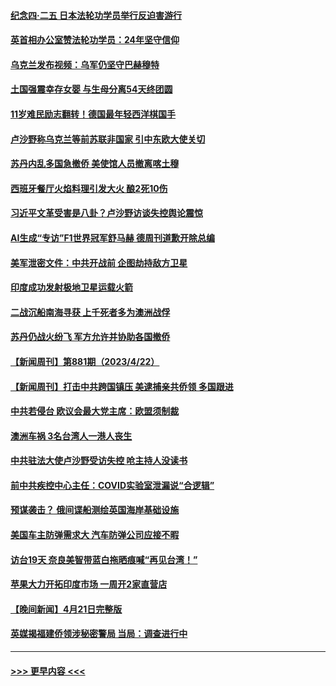 #### [纪念四·二五  日本法轮功学员举行反迫害游行](../pages/prog202/a103697364.md?t=04240643) 
#### [英首相办公室赞法轮功学员：24年坚守信仰](../pages/prog202/a103697357.md?t=04240643) 
#### [乌克兰发布视频：乌军仍坚守巴赫穆特](../pages/prog202/a103697360.md?t=04240643) 
#### [土国强震幸存女婴 与生母分离54天终团圆](../pages/prog202/a103697235.md?t=04240643) 
#### [11岁难民励志翻转！德国最年轻西洋棋国手](../pages/prog202/a103697220.md?t=04240643) 
#### [卢沙野称乌克兰等前苏联非国家 引中东欧大使关切](../pages/prog202/a103697208.md?t=04240643) 
#### [苏丹内乱多国急撤侨 美使馆人员撤离喀土穆](../pages/prog202/a103697185.md?t=04240643) 
#### [西班牙餐厅火焰料理引发大火 酿2死10伤](../pages/prog202/a103697140.md?t=04240643) 
#### [习近平文革受害是八卦？卢沙野访谈失控舆论震惊](../pages/prog202/a103697101.md?t=04240643) 
#### [AI生成“专访”F1世界冠军舒马赫 德周刊道歉开除总编](../pages/prog202/a103697098.md?t=04240643) 
#### [美军泄密文件：中共开战前 企图劫持敌方卫星](../pages/prog202/a103696951.md?t=04240643) 
#### [印度成功发射极地卫星运载火箭](../pages/prog202/a103696964.md?t=04240643) 
#### [二战沉船南海寻获 上千死者多为澳洲战俘](../pages/prog202/a103696967.md?t=04240643) 
#### [苏丹仍战火纷飞 军方允许并协助各国撤侨](../pages/prog202/a103696969.md?t=04240643) 
#### [【新闻周刊】第881期（2023/4/22）](../pages/prog202/a103696915.md?t=04240643) 
#### [【新闻周刊】打击中共跨国镇压 美逮捕亲共侨领 多国跟进](../pages/prog202/a103696911.md?t=04240643) 
#### [中共若侵台 欧议会最大党主席：欧盟须制裁](../pages/prog202/a103696747.md?t=04240643) 
#### [澳洲车祸 3名台湾人一港人丧生](../pages/prog202/a103696749.md?t=04240643) 
#### [中共驻法大使卢沙野受访失控 呛主持人没读书](../pages/prog202/a103696762.md?t=04240643) 
#### [前中共疾控中心主任：COVID实验室泄漏说“合逻辑”](../pages/prog202/a103696605.md?t=04240643) 
#### [预谋袭击？ 俄间谍船测绘英国海岸基础设施](../pages/prog202/a103696595.md?t=04240643) 
#### [美国车主防弹需求大 汽车防弹公司应接不暇](../pages/prog202/a103696611.md?t=04240643) 
#### [访台19天 奈良美智带蓝白拖晒痕喊“再见台湾！”](../pages/prog202/a103696585.md?t=04240643) 
#### [苹果大力开拓印度市场 一周开2家直营店](../pages/prog202/a103696574.md?t=04240643) 
#### [【晚间新闻】4月21日完整版](../pages/prog202/a103696319.md?t=04240643) 
#### [英媒揭福建侨领涉秘密警局 当局：调查进行中](../pages/prog202/a103696337.md?t=04240643) 

----
#### [ >>> 更早内容 <<< ](../indexes/prog202-earlier.md)
